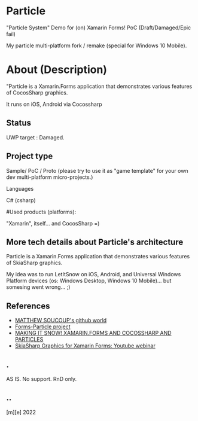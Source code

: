 # Particle

"Particle System" Demo for (on) Xamarin Forms! PoC (Draft/Damaged/Epic fail)

My particle multi-platform fork / remake (special for Windows 10 Mobile).

# About (Description)

"Particle is a Xamarin.Forms application that demonstrates various features of CocosSharp graphics. 

It runs on iOS, Android via Cocossharp


## Status 

UWP target : Damaged. 

## Project type 

Sample/ PoC / Proto (please try to use it as "game template" for your own dev multi-platform micro-projects.)


Languages

C# (csharp)


#Used products (platforms):

"Xamarin", itself... and CocosSharp  =)


## More tech details about Particle's architecture

Particle is a Xamarin.Forms application that demonstrates various features of SkiaSharp graphics.

My idea was to run LetItSnow on iOS, Android, and Universal Windows Platform devices (os: Windows Desktop, Windows 10 Mobile)... but somesing went wrong... ;)


## References
- [MATTHEW SOUCOUP's github world](https://github.com/codemillmatt/)
- [Forms-Particle project](https://github.com/codemillmatt/forms-particle)
- [MAKING IT SNOW! XAMARIN.FORMS AND COCOSSHARP AND PARTICLES](https://codemilltech.com/making-it-snow-xamarin-forms-and-cocossharp-and-particles/)
- [SkiaSharp Graphics for Xamarin Forms: Youtube webinar](https://www.youtube.com/watch?v=fF0tzA6wUhA)

## .
AS IS. No support. RnD only.

## ..
[m][e] 2022

